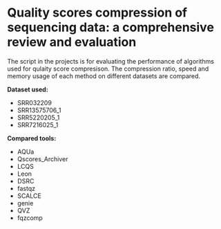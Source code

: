 # Quality scores compression of sequencing data: a comprehensive review and evaluation

The script in the projects is for evaluating the performance of algorithms used for qulaity score compresison. The compression ratio, speed and memory usage of each method on different datasets are compared.

**Dataset used:**
- SRR032209
- SRR13575706_1
- SRR5220205_1
- SRR7216025_1

**Compared tools:**
- AQUa
- Qscores_Archiver
- LCQS
- Leon
- DSRC
- fastqz
- SCALCE
- genie
- QVZ
- fqzcomp
